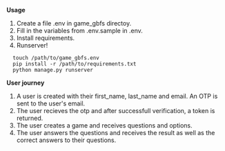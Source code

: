 **Usage**
1. Create a file .env in game_gbfs directoy.  
2. Fill in the variables from .env.sample in .env.
3. Install requirements.
4. Runserver! 

```
  touch /path/to/game_gbfs.env
  pip install -r /path/to/requirements.txt
  python manage.py runserver
```

**User journey**

1. A user is created with their first_name, last_name and email. An OTP is sent to the user's email.
2. The user recieves the otp and after successfull verification, a token is returned.
3. The user creates a game and receives questions and options.
4. The user answers the questions and receives the result as well as the correct answers to their questions. 
